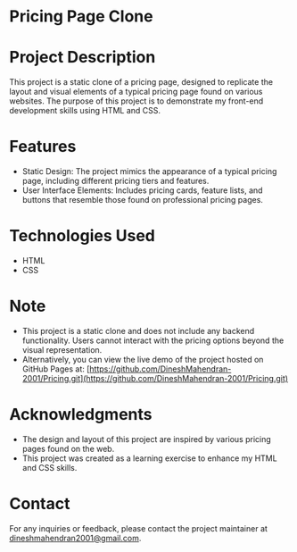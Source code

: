 # Pricing Page Clone

# Project Description
This project is a static clone of a pricing page, designed to replicate the layout and visual elements of a typical pricing page found on various websites. The purpose of this project is to demonstrate my front-end development skills using HTML and CSS.

# Features
- Static Design: The project mimics the appearance of a typical pricing page, including different pricing tiers and features.
- User Interface Elements: Includes pricing cards, feature lists, and buttons that resemble those found on professional pricing pages.

# Technologies Used
- HTML
- CSS

# Note
- This project is a static clone and does not include any backend functionality. Users cannot interact with the pricing options beyond the visual representation.
- Alternatively, you can view the live demo of the project hosted on GitHub Pages at: 
[https://github.com/DineshMahendran-2001/Pricing.git](https://github.com/DineshMahendran-2001/Pricing.git)

# Acknowledgments
- The design and layout of this project are inspired by various pricing pages found on the web.
- This project was created as a learning exercise to enhance my HTML and CSS skills.

# Contact
For any inquiries or feedback, please contact the project maintainer at [dineshmahendran2001@gmail.com](mailto:dineshmahendran2001@gmail.com).
